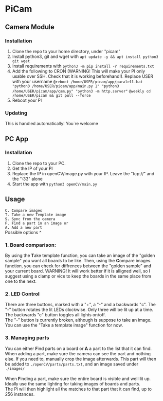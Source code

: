 # PiCam

## Camera Module

### Installation

1. Clone the repo to your home directory, under "picam"
2. Install python3, git and wget with `apt update -y && apt install python3 git wget`
3. Install requirements with `python3 -m pip install -r requirements.txt`
4. Add the following to CRON (WARNING! This will make your PI only usable over SSH. Check that it is working beforehand!). Replace USER with your username
   `@reboot /home/USER/picam/app/paralell.bat "python3 /home/USER/picam/app/main.py 1" "python3 /home/USER/picam/app/cam.py" "python3 -m http.server"`
   `@weekly cd /home/USER/picam && git pull --force`
5. Reboot your PI

### Updating

This is handled automatically! You`re welcome

## PC App

### Installation

1. Clone the repo to your PC.
2. Get the IP of your PI
3. Replace the IP in openCV/image.py with your IP. Leave the "tcp://" and the ":33" alone
4. Start the app with `python3 openCV/main.py`

<!-- look for image within image
return top left and bottom right coords
crop image
compare against golden sample -->

## Usage

`C. Compare images` <br>
`T. Take a new Template image` <br>
`S. Sync from the camera` <br>
`F. Find a part in an image or` <br>
`A. Add a new part` <br>
Possible options ^ <br>

### 1. Board comparison:

By using the <b>T</b>ake template function, you can take an image of the "golden sample" you want all boards to be like. Then, using the <b>C</b>ompare images function, you can check for diffrences between the "golden sample" and your current board. WARNING! It will work better if it is alligned well, so I suggest using a clamp or vice to keep the boards in the same place from one to the next.

### 2. LED Control

There are three buttons, marked with a "+", a "-" and a backwards "c". The "-" button rotates the lit LEDs clockwise. Only three will be lit up at a time. <br>
The backwards "c" button toggles all lights on/off. <br>
The "-" button is currently broken, although is suppose to take an image. You can use the "Take a template image" function for now.

### 3. Managing parts

You can either <b>F</b>ind parts on a board or <b>A</b> a part to the list that it can find.<br>
When adding a part, make sure the camera can see the part and nothing else. If you need to, manually crop the image afterwards.
This part will then be added to `./openCV/parts/parts.txt`, and an image saved under `./images/` <br>
<br>
When <b>F</b>inding a part, make sure the entire board is visible and well lit up. Ideally use the same lighting for taking images of boards and parts.<br>
The Pi will then highlight all the matches to that part that it can find, up to 256 instances.
